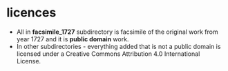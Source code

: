 # licences
- All in **facsimile_1727** subdirectory is facsimile of the original work from year 1727 and it is **public domain** work.
- In other subdirectories - everything added that is not a public domain is licensed under a Creative Commons Attribution 4.0 International License.